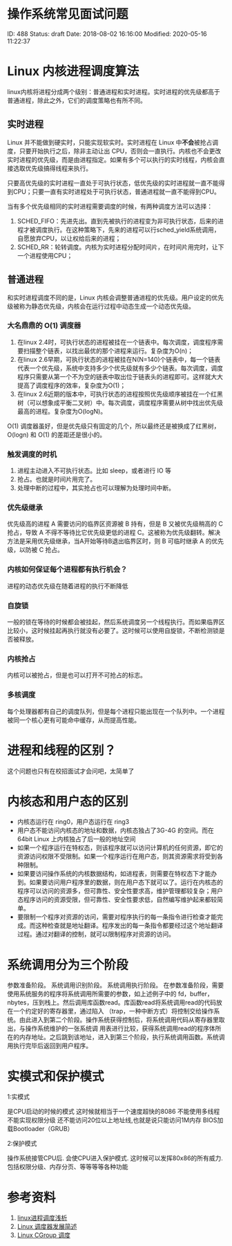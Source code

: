 # 操作系统常见面试问题


ID: 488
Status: draft
Date: 2018-08-02 16:16:00
Modified: 2020-05-16 11:22:37


# Linux 内核进程调度算法

linux内核将进程分成两个级别：普通进程和实时进程。实时进程的优先级都高于普通进程，除此之外，它们的调度策略也有所不同。

## 实时进程

Linux 并不能做到硬实时，只能实现软实时。实时进程在 Linux 中**不会**被抢占调度，只要开始执行之后，除非主动让出 CPU，否则会一直执行。内核也不会更改实时进程的优先级，而是由进程指定。如果有多个可以执行的实时线程，内核会直接选取优先级搞得线程来执行。

只要高优先级的实时进程一直处于可执行状态，低优先级的实时进程就一直不能得到CPU；只要一直有实时进程处于可执行状态，普通进程就一直不能得到CPU。

当有多个优先级相同的实时进程需要调度的时候，有两种调度方法可以选择：

1. SCHED_FIFO：先进先出。直到先被执行的进程变为非可执行状态，后来的进程才被调度执行。在这种策略下，先来的进程可以行sched_yield系统调用，自愿放弃CPU，以让权给后来的进程；
2. SCHED_RR：轮转调度。内核为实时进程分配时间片，在时间片用完时，让下一个进程使用CPU；

## 普通进程

和实时进程调度不同的是，Linux 内核会调整普通进程的优先级。用户设定的优先级被称为静态优先级，内核会在运行过程中动态生成一个动态优先级。

### 大名鼎鼎的 O(1) 调度器

1. 在linux 2.4时，可执行状态的进程被挂在一个链表中。每次调度，调度程序需要扫描整个链表，以找出最优的那个进程来运行。复杂度为O(n)；
2. 在linux 2.6早期，可执行状态的进程被挂在N(N=140)个链表中，每一个链表代表一个优先级，系统中支持多少个优先级就有多少个链表。每次调度，调度程序只需要从第一个不为空的链表中取出位于链表头的进程即可。这样就大大提高了调度程序的效率，复杂度为O(1)；
3. 在linux 2.6近期的版本中，可执行状态的进程按照优先级顺序被挂在一个红黑树（可以想象成平衡二叉树）中。每次调度，调度程序需要从树中找出优先级最高的进程。复杂度为O(logN)。

O(1) 调度器虽好，但是优先级只有固定的几个，所以最终还是被换成了红黑树，O(logn) 和 O(1) 的差距还是很小的。

### 触发调度的时机

1. 进程主动进入不可执行状态。比如 sleep，或者进行 IO 等
2. 抢占。也就是时间片用完了。
3. 处理中断的过程中，其实抢占也可以理解为处理时间中断。

### 优先级继承

优先级高的进程 A 需要访问的临界区资源被 B 持有，但是 B 又被优先级稍高的 C 抢占，导致 A 不得不等待比它优先级更低的进程 C。这被称为优先级翻转。解决方法是采用优先级继承，当A开始等待B退出临界区时，则 B 可临时继承 A 的优先级，以防被 C 抢占。

### 内核如何保证每个进程都有执行机会？

进程的动态优先级在随着进程的执行不断降低

### 自旋锁

一般的锁在等待的时候都会被挂起，然后系统调度另一个线程执行。而如果临界区比较小，这时候挂起再执行就没有必要了。这时候可以使用自旋锁，不断检测锁是否被释放。

### 内核抢占

内核可以被抢占，但是也可以打开不可抢占的标志。

### 多核调度

每个处理器都有自己的调度队列，但是每个进程只能出现在一个队列中。一个进程被同一个核心更有可能命中缓存，从而提高性能。

# 进程和线程的区别？

这个问题也只有在校招面试才会问吧，太简单了

# 内核态和用户态的区别

* 内核态运行在 ring0，用户态运行在 ring3
* 用户态不能访问内核态的地址和数据，内核态独占了3G-4G 的空间。而在64bit Linux 上内核独占了后一般的地址空间
* 如果一个程序运行在特权态，则该程序就可以访问计算机的任何资源，即它的资源访问权限不受限制。如果一个程序运行在用户态，则其资源需求将受到各种限制。
* 如果要访问操作系统的内核数据结构，如进程表，则需要在特权态下才能办到。如果要访问用户程序里的数据，则在用户态下就可以了。运行在内核态的程序可以访问的资源多，但可靠性、安全性要求高，维护管理都较复杂；用户态程序访问的资源受限，但可靠性、安全性要求低，自然编写维护起来都较简单。
* 要限制一个程序对资源的访问，需要对程序执行的每一条指令进行检查才能完成。而这种检查就是地址翻译。程序发出的每一条指令都要经过这个地址翻译过程。通过对翻译的控制，就可以限制程序对资源的访问。

# 系统调用分为三个阶段

参数准备阶段。
系统调用识别阶段。
系统调用执行阶段。
在参数准备阶段，需要使用系统服务的程序将系统调用所需要的参数，如上述例子中的 fd，buffer，nbytes，压到栈上。然后调用库函数read。库函数read将系统调用read的代码放在一个约定好的寄存器里，通过陷入 （trap，一种中断方式）将控制交给操作系统。由此进入到第二个阶段。操作系统获得控制后，将系统调用代码从寄存器里取出，与操作系统维护的一张系统调 用表进行比较，获得系统调用read的程序体所在的内存地址。之后跳到该地址，进入到第三个阶段，执行系统调用函数。系统调用执行完毕后返回到用户程序。

# 实模式和保护模式

1:实模式 

是CPU启动的时候的模式 
这时候就相当于一个速度超快的8086 
不能使用多线程 
不能实现权限分级 
还不能访问20位以上地址线,也就是说只能访问1M内存
BIOS加载Bootloader（GRUB）
	
2:保护模式 

操作系统接管CPU后. 
会使CPU进入保护模式. 
这时候可以发挥80x86的所有威力.
包括权限分级、内存分页、等等等等各种功能

# 参考资料

1. [linux进程调度浅析](https://blog.csdn.net/ctthuangcheng/article/details/8914309)
2. [Linux 调度器发展简述](https://www.ibm.com/developerworks/cn/linux/l-cn-scheduler/)
3. [Linux CGroup 调度](https://blog.csdn.net/ctthuangcheng/article/details/8914825)
